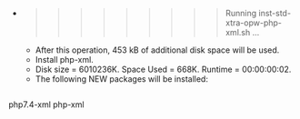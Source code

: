 * >>>>>>>>> Running inst-std-xtra-opw-php-xml.sh ...
  * After this operation, 453 kB of additional disk space will be used.
  * Install php-xml.
  * Disk size = 6010236K. Space Used = 668K. Runtime = 00:00:00:02.
  * The following NEW packages will be installed:
  ```bash
php7.4-xml php-xml
  ```
